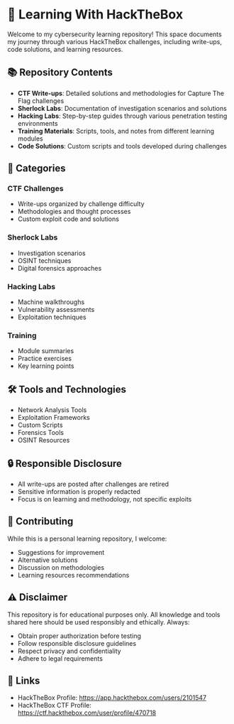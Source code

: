# 🚀 Learning With HackTheBox

Welcome to my cybersecurity learning repository! This space documents my journey through various HackTheBox challenges, including write-ups, code solutions, and learning resources.

## 📚 Repository Contents

- **CTF Write-ups**: Detailed solutions and methodologies for Capture The Flag challenges
- **Sherlock Labs**: Documentation of investigation scenarios and solutions
- **Hacking Labs**: Step-by-step guides through various penetration testing environments
- **Training Materials**: Scripts, tools, and notes from different learning modules
- **Code Solutions**: Custom scripts and tools developed during challenges

## 🎯 Categories

### CTF Challenges
- Write-ups organized by challenge difficulty
- Methodologies and thought processes
- Custom exploit code and solutions

### Sherlock Labs
- Investigation scenarios
- OSINT techniques
- Digital forensics approaches

### Hacking Labs
- Machine walkthroughs
- Vulnerability assessments
- Exploitation techniques

### Training
- Module summaries
- Practice exercises
- Key learning points

## 🛠️ Tools and Technologies

- Network Analysis Tools
- Exploitation Frameworks
- Custom Scripts
- Forensics Tools
- OSINT Resources

## 🔒 Responsible Disclosure

- All write-ups are posted after challenges are retired
- Sensitive information is properly redacted
- Focus is on learning and methodology, not specific exploits

## 🤝 Contributing

While this is a personal learning repository, I welcome:
- Suggestions for improvement
- Alternative solutions
- Discussion on methodologies
- Learning resources recommendations

## ⚠️ Disclaimer

This repository is for educational purposes only. All knowledge and tools shared here should be used responsibly and ethically. Always:
- Obtain proper authorization before testing
- Follow responsible disclosure guidelines
- Respect privacy and confidentiality
- Adhere to legal requirements

## 🔗 Links

- HackTheBox Profile: https://app.hackthebox.com/users/2101547
- HackTheBox CTF Profile: https://ctf.hackthebox.com/user/profile/470718
